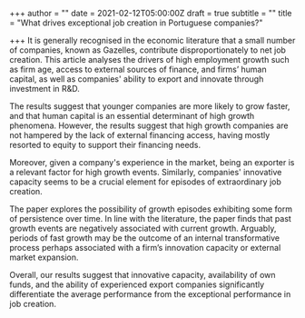 +++
author = ""
date = 2021-02-12T05:00:00Z
draft = true
subtitle = ""
title = "What drives exceptional job creation in Portuguese companies?"

+++
It is generally recognised in the economic literature that a small number of companies, known as Gazelles, contribute disproportionately to net job creation. This article analyses the drivers of high employment growth such as firm age, access to external sources of finance, and firms’ human capital, as well as companies' ability to export and innovate through investment in R&D.

The results suggest that younger companies are more likely to grow faster, and that human capital is an essential determinant of high growth phenomena. However, the results suggest that high growth companies are not hampered by the lack of external financing access, having mostly resorted to equity to support their financing needs.

Moreover, given a company's experience in the market, being an exporter is a relevant factor for high growth events. Similarly, companies' innovative capacity seems to be a crucial element for episodes of extraordinary job creation.

The paper explores the possibility of growth episodes exhibiting some form of persistence over time. In line with the literature, the paper finds that past growth events are negatively associated with current growth. Arguably, periods of fast growth may be the outcome of an internal transformative process perhaps associated with a firm’s innovation capacity or external market expansion.

Overall, our results suggest that innovative capacity, availability of own funds, and the ability of experienced export companies significantly differentiate the average performance from the exceptional performance in job creation.